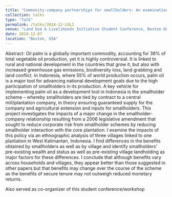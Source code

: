 ```yaml
---
title: "Community-company partnerships for smallholders: An examination of recent policy reforms, Indonesia"
collection: talks
type: "Talk"
permalink: /talks/2018-12-LULI
venue: "Land Use & Livelihoods Initiative Student Conference, Boston University"
date: 2018-12-07
location: "Boston, USA"
---
```


Abstract: Oil palm is a globally important commodity, accounting for 38% of total vegetable oil production,
yet it is highly controversial. It is linked to rural and national development in the countries that grow it, but also with increased greenhouse gas emissions, biodiversity loss, land grabbing and land conflict. In Indonesia, where 55% of world production occurs, palm oil is a major tool for advancing national development goals due to the high participation of smallholders in its production. A key vehicle for implementing palm oil as a development tool in Indonesia is the smallholder scheme – whereby smallholders are tied by contract to a central mill/plantation company, in theory ensuring guaranteed supply for the company and agricultural extension and inputs for smallholders. This project investigates the impacts of a major change in the smallholder-company relationship resulting from a 2006 legislative amendment that sought to reduce corporate risk from smallholder schemes by reducing smallholder interaction with the core plantation. I examine the impacts of this policy via an ethnographic analysis of three villages linked to one plantation in West Kalimantan, Indonesia. I find differences in the benefits obtained by smallholders as well as by village and identify smallholders’ pre-existing wealth and status as well as pre-existing village landholding as major factors for these differences. I conclude that although benefits vary across households and villages, they appear better than those suggested in other papers but that benefits may change over the course of the scheme as the benefits of secure tenure may not outweigh reduced monetary returns.

Also served as co-organizer of this student conference/workshop
